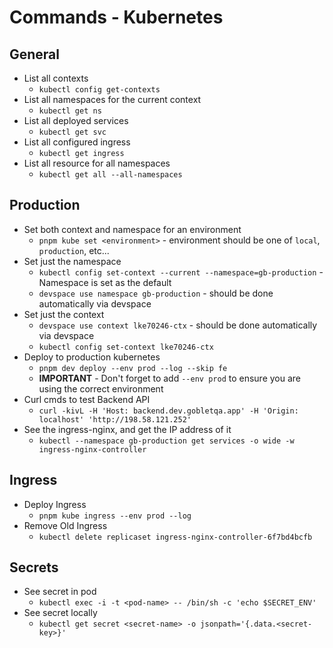 # Commands - Kubernetes 

## General
* List all contexts
  * `kubectl config get-contexts`
* List all namespaces for the current context
  * `kubectl get ns`
* List all deployed services
  * `kubectl get svc`
* List all configured ingress
  * `kubectl get ingress`
* List all resource for all namespaces
  * `kubectl get all --all-namespaces`


## Production

* Set both context and namespace for an environment
  * `pnpm kube set <environment>` - environment should be one of `local`, `production`, etc...
* Set just the namespace
  * `kubectl config set-context --current --namespace=gb-production` - Namespace is set as the default
  * `devspace use namespace gb-production` - should be done automatically via devspace
* Set just the context
  * `devspace use context lke70246-ctx` - should be done automatically via devspace
  * `kubectl config set-context lke70246-ctx`
* Deploy to production kubernetes
  * `pnpm dev deploy --env prod --log --skip fe`
  * **IMPORTANT** - Don't forget to add `--env prod` to ensure you are using the correct environment
* Curl cmds to test Backend API
  * `curl -kivL -H 'Host: backend.dev.gobletqa.app' -H 'Origin: localhost' 'http://198.58.121.252'`
* See the ingress-nginx, and get the IP address of it
  * `kubectl --namespace gb-production get services -o wide -w ingress-nginx-controller`


## Ingress

* Deploy Ingress
  * `pnpm kube ingress --env prod --log`
* Remove Old Ingress
  * `kubectl delete replicaset ingress-nginx-controller-6f7bd4bcfb`


## Secrets

* See secret in pod
  * `kubectl exec -i -t <pod-name> -- /bin/sh -c 'echo $SECRET_ENV'`
* See secret locally
  * `kubectl get secret <secret-name> -o jsonpath='{.data.<secret-key>}'`
